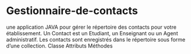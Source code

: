 # Gestionnaire-de-contacts
 une application JAVA pour gérer le répertoire des contacts pour votre  établissement. Un Contact est un Etudiant, un Enseignant ou un Agent administratif. Les contacts  sont enregistrés dans le répertoire sous forme d’une collection. Classe Attributs Méthodes
